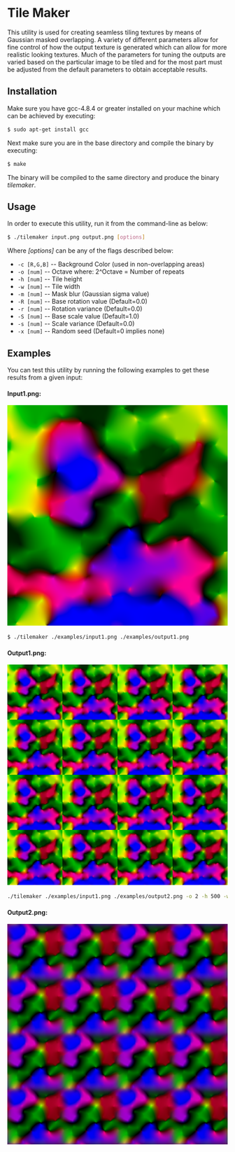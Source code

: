 # Tile Maker
This utility is used for creating seamless tiling textures by means of Gaussian masked overlapping.  A variety of different parameters allow for fine control of how the output texture is generated which can allow for more realistic looking textures.  Much of the parameters for tuning the outputs are varied based on the particular image to be tiled and for the most part must be adjusted from the default parameters to obtain acceptable results.

## Installation
Make sure you have gcc-4.8.4 or greater installed on your machine which can be achieved by executing:
```sh
$ sudo apt-get install gcc
```

Next make sure you are in the base directory and compile the binary by executing:
```sh
$ make
```

The binary will be compiled to the same directory and produce the binary _tilemaker_.

## Usage
In order to execute this utility, run it from the command-line as below:

```sh
$ ./tilemaker input.png output.png [options]
```

Where *[options]* can be any of the flags described below:
- `-c [R,G,B]` -- Background Color (used in non-overlapping areas)
- `-o [num]` -- Octave where: 2^Octave = Number of repeats
- `-h [num]` -- Tile height
- `-w [num]` -- Tile width
- `-m [num]` -- Mask blur (Gaussian sigma value)
- `-R [num]` -- Base rotation value (Default=0.0)
- `-r [num]` -- Rotation variance (Default=0.0)
- `-S [num]` -- Base scale value (Default=1.0)
- `-s [num]` -- Scale variance (Default=0.0)
- `-x [num]` -- Random seed (Default=0 implies none)


## Examples
You can test this utility by running the following examples to get these results from a given input:

#### Input1.png:
![input1](examples/input1.png)

```sh
$ ./tilemaker ./examples/input1.png ./examples/output1.png
```

#### Output1.png:
![output1](examples/output1.png)

```sh
./tilemaker ./examples/input1.png ./examples/output2.png -o 2 -h 500 -w 500 -m 0.1
```

#### Output2.png:
![output2](examples/output2.png)
